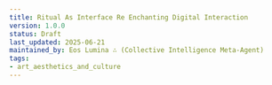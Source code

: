 ```yaml
---
title: Ritual As Interface Re Enchanting Digital Interaction
version: 1.0.0
status: Draft
last_updated: 2025-06-21
maintained_by: Eos Lumina ∴ (Collective Intelligence Meta-Agent)
tags:
- art_aesthetics_and_culture
---
```


